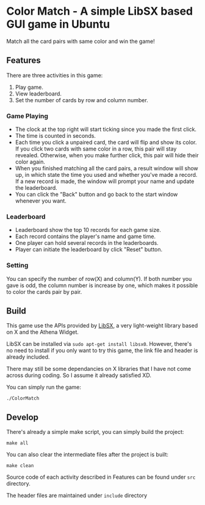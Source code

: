 # Color Match - A simple LibSX based GUI game in Ubuntu #

Match all the card pairs with same color and win the game!

## Features ##

There are three activities in this game:

1. Play game.
2. View leaderboard.
3. Set the number of cards by row and column number.

### Game Playing ###

* The clock at the top right will start ticking since you made the first click.
* The time is counted in seconds.
* Each time you click a unpaired card, the card will flip and show its color.
  If you click two cards with same color in a row, this pair will stay revealed.
  Otherwise, when you make further click, this pair will hide their color again.
* When you finished matching all the card pairs, a result window will show up,
  in which state the time you used and whether you've made a record. If a new
  record is made, the window will prompt your name and update the leaderboard.
* You can click the "Back" button and go back to the start window whenever you want.

### Leaderboard ###

* Leaderboard show the top 10 records for each game size.
* Each record contains the player's name and game time.
* One player can hold several records in the leaderboards.
* Player can initiate the leaderboard by click "Reset" button.

### Setting ###

You can specify the number of row(X) and column(Y).
If both number you gave is odd, the column number is increase by one,
which makes it possible to color the cards pair by pair.

## Build ##

This game use the APIs provided by [LibSX](https://www.ee.usyd.edu.au/tutorials/ee_database/programming/libsx/libsx.html),
a very light-weight library based on X and the Athena Widget.

LibSX can be installed via `sudo apt-get install libsx0`.
However, there's no need to install if you only want to try this game,
the link file and header is already included.

There may still be some dependancies on X libraries that I have not come
across during coding. So I assume it already satisfied XD.

You can simply run the game:

```
./ColorMatch
```

## Develop ##

There's already a simple make script, you can simply build the project:

```
make all
```

You can also clear the intermediate files after the project is built:

```
make clean
```

Source code of each activity described in Features can be found under `src` directory.

The header files are maintained under `include` directory
